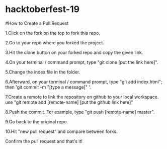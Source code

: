 # hacktoberfest-19


#How to Create a Pull Request

1.Click on the fork on the top to fork this repo.

2.Go to your repo where you forked the project.

3.Hit the clone button on your forked repo and copy the given link.

4.On your terminal / command prompt, type "git clone [put the link here]".

5.Change the index file in the folder.

6.Afterward, on your terminal / command prompt, type "git add index.html"; then 'git commit -m "[type a message]" '.

7.Create a remote to link the repository on github to your local workspace. use "git remote add [remote-name] [put the github link here]"

8.Push the commit. For example, type "git push [remote-name] master".

9.Go back to the original repo.

10.Hit "new pull request" and compare between forks.

Confirm the pull request and that's it!

